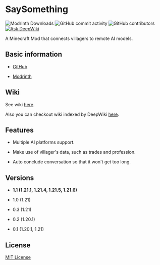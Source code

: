 # SaySomething

![Modrinth Downloads](https://img.shields.io/modrinth/dt/say-something)
![GitHub commit activity](https://img.shields.io/github/commit-activity/m/ranzeplay/saysth)
![GitHub contributors](https://img.shields.io/github/contributors/ranzeplay/saysth)
[![Ask DeepWiki](https://deepwiki.com/badge.svg)](https://deepwiki.com/Ranzeplay/saysth)

A Minecraft Mod that connects villagers to remote AI models.

## Basic information

- [GitHub](https://github.com/Ranzeplay/saysth)

- [Modrinth](https://modrinth.com/mod/say-something/)

## Wiki

See wiki [here](https://saysth.ranzeplay.space).

Also you can checkout wiki indexed by DeepWiki [here](https://deepwiki.com/Ranzeplay/saysth/).

## Features

- Multiple AI platforms support.

- Make use of villager's data, such as trades and profession.

- Auto conclude conversation so that it won't get too long.

## Versions

- **1.1 (1.21.1, 1.21.4, 1.21.5, 1.21.6)**

- 1.0 (1.21)

- 0.3 (1.21)

- 0.2 (1.20.1)

- 0.1 (1.20.1, 1.21)

## License

[MIT License](https://github.com/Ranzeplay/saysth/blob/master/LICENSE)
